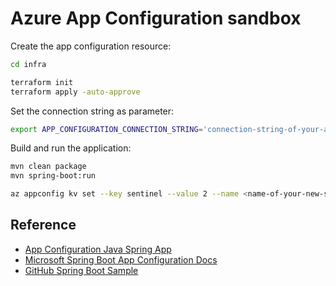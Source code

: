 # Azure App Configuration sandbox

Create the app configuration resource:

```sh
cd infra

terraform init
terraform apply -auto-approve
```

Set the connection string as parameter:

```sh
export APP_CONFIGURATION_CONNECTION_STRING='connection-string-of-your-app-configuration-store'
```

Build and run the application:

```sh
mvn clean package
mvn spring-boot:run
```

```sh
az appconfig kv set --key sentinel --value 2 --name <name-of-your-new-store> --yes
```

## Reference

- [App Configuration Java Spring App](https://learn.microsoft.com/en-us/azure/azure-app-configuration/quickstart-java-spring-app)
- [Microsoft Spring Boot App Configuration Docs](https://microsoft.github.io/spring-cloud-azure/docs/azure-app-configuration/2.8.0/reference/html/index.html)
- [GitHub Spring Boot Sample](https://github.com/Azure-Samples/azure-spring-boot-samples/tree/main/appconfiguration/azure-spring-cloud-starter-appconfiguration-config/azure-spring-cloud-starter-appconfiguration-config-sample)
